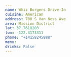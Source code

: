```yaml
---
name: Whiz Burgers Drive-In
cuisine: American
address: 700 S Van Ness Ave
area: Mission District
lat: 37.7618203
lon: -122.4173311
phone: "+14158245888"
menu: 
drinks: False
---
```

